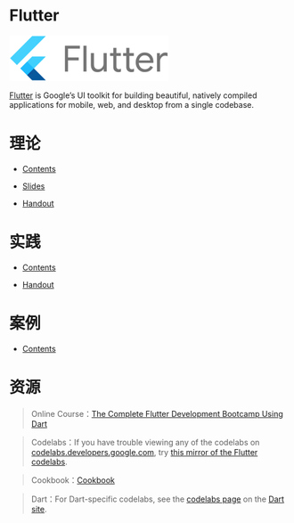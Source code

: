 # Flutter

![logo](flutter-lockup.png)


[Flutter](https://flutter.dev/) is Google’s UI toolkit for building beautiful, natively compiled applications for mobile, web, and desktop from a single codebase.



# 理论
- [Contents](https://f.nkugame.com/#/lecture)

- [Slides](https://github.com/walkman617/Flutter2/tree/main/Lecture)

- [Handout](https://github.com/walkman617/Flutter2/tree/main/Handout)

# 实践
- [Contents](https://f.nkugame.com/#/practice)

- [Handout](https://github.com/walkman617/Flutter2/tree/main/Practice)

# 案例
- [Contents](https://f.nkugame.com/#/showcase)


# 资源
> Online Course：[The Complete Flutter Development Bootcamp Using Dart](https://www.appbrewery.co/p/flutter-development-bootcamp-with-dart)

> Codelabs：If you have trouble viewing any of the codelabs on [codelabs.developers.google.com](codelabs.developers.google.com), try [this mirror of the Flutter codelabs](https://codelabs.flutter-io.cn/).

> Cookbook：[Cookbook](https://flutter.dev/docs/cookbook)

> Dart：For Dart-specific codelabs, see the [codelabs page](https://dart.dev/codelabs) on the [Dart site](https://dart.dev/).
